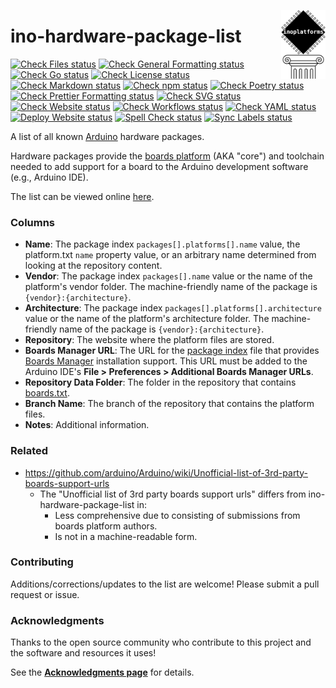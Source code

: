 <!-- Deprecated `align` attribute must be used instead of `style` in the `img` tag because CSS is blocked by GitHub -->

<img
  align=right
  alt=""
  height="110px"
  src="site/static/logo.svg"
  width="71.1356px"
/>

# ino-hardware-package-list

[![Check Files status](https://github.com/per1234/inoplatforms/actions/workflows/check-files-task.yml/badge.svg)](https://github.com/per1234/inoplatforms/actions/workflows/check-files-task.yml)
[![Check General Formatting status](https://github.com/per1234/inoplatforms/actions/workflows/check-general-formatting-task.yml/badge.svg)](https://github.com/per1234/inoplatforms/actions/workflows/check-general-formatting-task.yml)
[![Check Go status](https://github.com/per1234/inoplatforms/actions/workflows/check-go-task.yml/badge.svg)](https://github.com/per1234/inoplatforms/actions/workflows/check-go-task.yml)
[![Check License status](https://github.com/per1234/inoplatforms/actions/workflows/check-license.yml/badge.svg)](https://github.com/per1234/inoplatforms/actions/workflows/check-license.yml)
[![Check Markdown status](https://github.com/per1234/inoplatforms/actions/workflows/check-markdown-task.yml/badge.svg)](https://github.com/per1234/inoplatforms/actions/workflows/check-markdown-task.yml)
[![Check npm status](https://github.com/per1234/inoplatforms/actions/workflows/check-npm-task.yml/badge.svg)](https://github.com/per1234/inoplatforms/actions/workflows/check-npm-task.yml)
[![Check Poetry status](https://github.com/per1234/inoplatforms/actions/workflows/check-poetry-task.yml/badge.svg)](https://github.com/per1234/inoplatforms/actions/workflows/check-poetry-task.yml)
[![Check Prettier Formatting status](https://github.com/per1234/inoplatforms/actions/workflows/check-prettier-formatting-task.yml/badge.svg)](https://github.com/per1234/inoplatforms/actions/workflows/check-prettier-formatting-task.yml)
[![Check SVG status](https://github.com/per1234/inoplatforms/actions/workflows/check-svg-task.yml/badge.svg)](https://github.com/per1234/inoplatforms/actions/workflows/check-svg-task.yml)
[![Check Website status](https://github.com/per1234/inoplatforms/actions/workflows/check-hugo-task.yml/badge.svg)](https://github.com/per1234/inoplatforms/actions/workflows/check-hugo-task.yml)
[![Check Workflows status](https://github.com/per1234/inoplatforms/actions/workflows/check-workflows-task.yml/badge.svg)](https://github.com/per1234/inoplatforms/actions/workflows/check-workflows-task.yml)
[![Check YAML status](https://github.com/per1234/inoplatforms/actions/workflows/check-yaml-task.yml/badge.svg)](https://github.com/per1234/inoplatforms/actions/workflows/check-yaml-task.yml)
[![Deploy Website status](https://github.com/per1234/inoplatforms/actions/workflows/deploy-hugo-task.yml/badge.svg)](https://github.com/per1234/inoplatforms/actions/workflows/deploy-hugo-task.yml)
[![Spell Check status](https://github.com/per1234/inoplatforms/actions/workflows/spell-check-task.yml/badge.svg)](https://github.com/per1234/inoplatforms/actions/workflows/spell-check-task.yml)
[![Sync Labels status](https://github.com/per1234/inoplatforms/actions/workflows/sync-labels-npm.yml/badge.svg)](https://github.com/per1234/inoplatforms/actions/workflows/sync-labels-npm.yml)

A list of all known [Arduino](http://arduino.cc) hardware packages.

Hardware packages provide the [boards platform](https://arduino.github.io/arduino-cli/latest/platform-specification) (AKA "core") and toolchain needed to add support for a board to the Arduino development software (e.g., Arduino IDE).

The list can be viewed online [here](ino-hardware-package-list.tsv).

### Columns

- **Name**: The package index `packages[].platforms[].name` value, the platform.txt `name` property value, or an arbitrary name determined from looking at the repository content.
- **Vendor**: The package index `packages[].name` value or the name of the platform's vendor folder. The machine-friendly name of the package is `{vendor}:{architecture}`.
- **Architecture**: The package index `packages[].platforms[].architecture` value or the name of the platform's architecture folder. The machine-friendly name of the package is `{vendor}:{architecture}`.
- **Repository**: The website where the platform files are stored.
- **Boards Manager URL**: The URL for the [package index](https://arduino.github.io/arduino-cli/latest/package_index_json-specification/) file that provides [Boards Manager](https://docs.arduino.cc/learn/starting-guide/cores) installation support. This URL must be added to the Arduino IDE's **File > Preferences > Additional Boards Manager URLs**.
- **Repository Data Folder**: The folder in the repository that contains [boards.txt](https://arduino.github.io/arduino-cli/latest/platform-specification/#boardstxt).
- **Branch Name**: The branch of the repository that contains the platform files.
- **Notes**: Additional information.

### Related

- https://github.com/arduino/Arduino/wiki/Unofficial-list-of-3rd-party-boards-support-urls
  - The "Unofficial list of 3rd party boards support urls" differs from ino-hardware-package-list in:
    - Less comprehensive due to consisting of submissions from boards platform authors.
    - Is not in a machine-readable form.

### Contributing

Additions/corrections/updates to the list are welcome! Please submit a pull request or issue.

### Acknowledgments

Thanks to the open source community who contribute to this project and the software and resources it uses!

See the [**Acknowledgments page**](docs/acknowledgments.md) for details.
